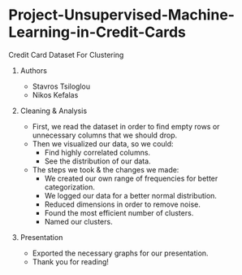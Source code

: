 # Project-Unsupervised-Machine-Learning-in-Credit-Cards
Credit Card Dataset For Clustering

1. Authors
    - Stavros Tsiloglou
    - Nikos Kefalas
      
2. Cleaning & Analysis 
    - First, we read the dataset in order to find empty rows or unnecessary columns that we should drop.
    - Then we visualized our data, so we could:
        - Find highly correlated columns.
        - See the distribution of our data.
    - The steps we took & the changes we made:
        - We created our own range of frequencies for better categorization.
        - We logged our data for a better normal distribution.
        - Reduced dimensions in order to remove noise.
        - Found the most efficient number of clusters.
        - Named our clusters.

3. Presentation
    - Exported the necessary graphs for our presentation.
    - Thank you for reading!
    